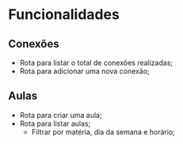 # Funcionalidades

## Conexões

- Rota para listar o total de conexões realizadas;
- Rota para adicionar uma nova conexão;

## Aulas

- Rota para criar uma aula;
- Rota para listar aulas;
  - Filtrar por matéria, dia da semana e horário;